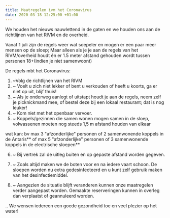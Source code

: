 ```yaml
---
title: Maatregelen ivm het Coronavirus
date: 2020-03-18 12:25:00 +01:00
---
```



We houden het nieuws nauwlettend in de gaten en we houden ons aan de richtlijnen van het RIVM en de overheid. 

Vanaf 1 juli zijn de regels weer wat soepeler en mogen er een paar meer mensen op de sloep; 
Maar alleen als je je aan de regels van het RIVM/overheid houdt én er 1.5 meter afstand gehouden wordt tussen personen 18+(indien je niet samenwoont) 

De regels mbt het Coronavirus:

1. ~Volg de richtlijnen van het RIVM
2. ~ Voelt u zich niet lekker of bent u verkouden of heeft u koorts, ga er niet op uit, blijf thuis!
3. ~ Als je onderweg aanlegt of uitstapt houdt je aan de regels, neem zelf je picknickmand mee, of bestel deze bij een lokaal restaurant; dat is nog leuker!
4. ~ Kom niet met het openbaar vervoer.
5. ~ Koppels/gezinnen die samen wonen mogen samen in de sloep, volwassenen moeten nog steeds 1,5 m afstand houden van elkaar

wat kan:
 bv 
max 3 "afzonderlijke"  personen of 2 samenwonende koppels in de Antaris** 
of 
max 5 "afzonderlijke" personen of 3 samenwonende koppels in de electrische sloepen** 

6. ~ Bij vertrek zal de uitleg buiten en op gepaste afstand worden gegeven.  

7. ~ Zoals altijd maken we de boten voor en na iedere vaart schoon.
De sloepen worden nu extra gedesinfecteerd en u kunt zelf gebruik maken van het desinfectiemiddel.

8. ~ Aangezien de situatie blijft veranderen kunnen onze maatregelen verder aangepast worden. Gemaakte reserveringen kunnen in overleg dan verplaatst of geannuleerd worden.

.. We wensen iedereen een goede gezondheid toe en veel plezier op het water!